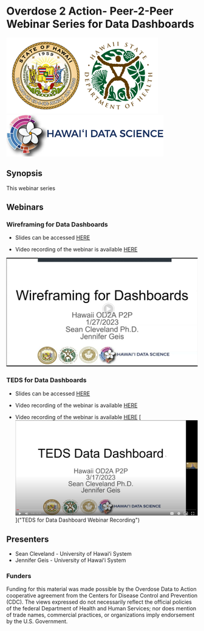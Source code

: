 
# Overdose 2 Action- Peer-2-Peer Webinar Series for Data Dashboards

![alt text](https://github.com/HI-OD2A-P2P/Dashboard-P2P/blob/main/fig/SOH-DOH-logos-1.png?raw=true "Hawaii Department of Health and University of Hawaii School of Public Health Logos")
![alt text](https://github.com/HI-OD2A-P2P/Dashboard-P2P/blob/main/fig/hidisi-logo.png?raw=true "Hawaii Data Science Institute Logo")

## Synopsis
This webinar series 

## Webinars

### Wireframing for Data Dashboards

* Slides can be accessed [HERE](https://docs.google.com/presentation/d/e/2PACX-1vRgm1x991F9Y3_os2d26s3s56GYyrSbZDPTIRruCYBgf8Nd-qqUhPi9i5NhFaxRtXw4V1WzwNddou3W/pub?start=false&loop=false&delayms=3000)

* Video recording of the webinar is available [HERE](https://drive.google.com/file/d/1kn7v6UaEk6XZyIQ5Q2Le-PLAVOf077Si/view?usp=sharing)

[![alt text](https://github.com/HI-OD2A-P2P/Dashboard-P2P/blob/main/fig/od2a-wireframing-image.png?raw=true)](https://drive.google.com/file/d/1kn7v6UaEk6XZyIQ5Q2Le-PLAVOf077Si/view?usp=sharing "Wireframing for Data Dashboard Webinar Recording")


### TEDS for Data Dashboards

* Slides can be accessed [HERE](https://go.hawaii.edu/f5k)

* Video recording of the webinar is available [HERE](https://go.hawaii.edu/k5G)

* Video recording of the webinar is available [HERE](https://go.hawaii.edu/k5G)
[![alt text](https://github.com/HI-OD2A-P2P/Dashboard-P2P/blob/main/fig/od2a-teds-image.png?raw=true)]("TEDS for Data Dashboard Webinar Recording")

## Presenters

* Sean Cleveland - University of Hawaiʻi System
* Jennifer Geis - University of Hawaiʻi System

### Funders

Funding for this material was made possible by the Overdose Data to Action cooperative agreement from the Centers for Disease Control and Prevention (CDC). The views expressed do not necessarily reflect the official policies of the federal Department of Health and Human Services; nor does mention of trade names, commercial practices, or organizations imply endorsement by the U.S. Government.
